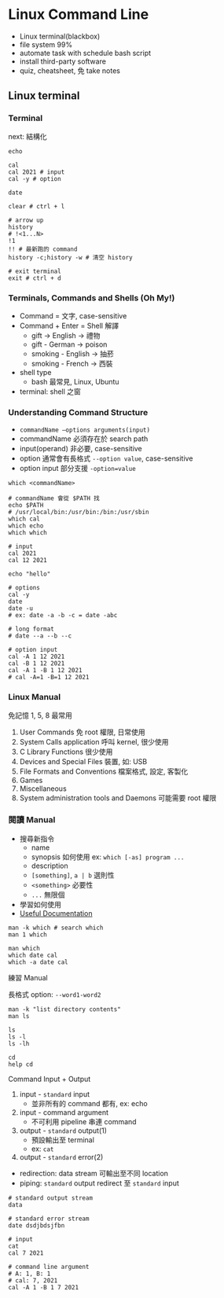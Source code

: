 # Linux Command Line

- Linux terminal(blackbox)
- file system 99%
- automate task with schedule bash script
- install third-party software
- quiz, cheatsheet, 免 take notes

## Linux terminal

### Terminal

next: 結構化

```shell
echo

cal
cal 2021 # input
cal -y # option

date

clear # ctrl + l

# arrow up
history
# !<1...N>
!1
!! # 最新跑的 command
history -c;history -w # 清空 history

# exit terminal
exit # ctrl + d
```

### Terminals, Commands and Shells (Oh My!)

- Command = 文字, case-sensitive
- Command + Enter = Shell 解譯
  - gift -> English -> 禮物
  - gift - German -> poison
  - smoking - English -> 抽菸
  - smoking - French -> 西裝
- shell type
  - bash 最常見, Linux, Ubuntu
- terminal: shell 之窗

### Understanding Command Structure

- `commandName –options arguments(input)`
- commandName 必須存在於 search path
- input(operand) 非必要, case-sensitive
- option 通常會有長格式 `--option value`, case-sensitive
- option input 部分支援 `-option=value`

```shell
which <commandName>

# commandName 會從 $PATH 找
echo $PATH
# /usr/local/bin:/usr/bin:/bin:/usr/sbin
which cal
which echo
which which

# input
cal 2021
cal 12 2021

echo "hello"

# options
cal -y
date
date -u
# ex: date -a -b -c = date -abc

# long format
# date --a --b --c

# option input
cal -A 1 12 2021
cal -B 1 12 2021
cal -A 1 -B 1 12 2021
# cal -A=1 -B=1 12 2021
```

### Linux Manual

免記憶 1, 5, 8 最常用

1. User Commands 免 root 權限, 日常使用
2. System Calls application 呼叫 kernel, 很少使用
3. C Library Functions 很少使用
4. Devices and Special Files 裝置, 如: USB
5. File Formats and Conventions 檔案格式, 設定, 客製化
6. Games
7. Miscellaneous
8. System administration tools and Daemons 可能需要 root 權限

### 閱讀 Manual

- 搜尋新指令
  - name
  - synopsis 如何使用 ex: `which [-as] program ...`
  - description
  - `[something]`, `a | b` 選則性
  - `<something>` 必要性
  - `...` 無限個
- 學習如何使用
- [Useful Documentation](https://support.ca.com/cadocs/0/CA%20ARCserve%20%20Backup%2015-ENU/Bookshelf_Files/HTML/CMD_Ref/index.htm?toc.htm?command_line_syntax_characters.htm)

```shell
man -k which # search which
man 1 which

man which
which date cal
which -a date cal
```

練習 Manual

長格式 option: `--word1-word2`

```shell
man -k "list directory contents"
man ls

ls
ls -l
ls -lh

cd
help cd
```

Command Input + Output

1. input - `standard` input
    - 並非所有的 command 都有, ex: echo
2. input - command argument
    - 不可利用 pipeline 串連 command
3. output - `standard` output(1)
    - 預設輸出至 terminal
    - ex: `cat`
4. output - `standard` error(2)

- redirection: data stream 可輸出至不同 location
- piping: `standard` output redirect 至 `standard` input

```shell
# standard output stream
data

# standard error stream
date dsdjbdsjfbn

# input
cat
cal 7 2021

# command line argument
# A: 1, B: 1
# cal: 7, 2021
cal -A 1 -B 1 7 2021
```
